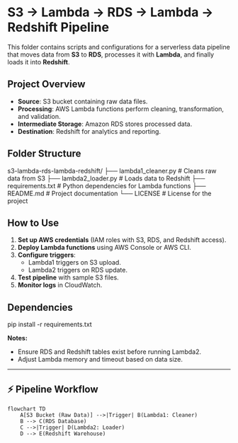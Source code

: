 # S3 → Lambda → RDS → Lambda → Redshift Pipeline
This folder contains scripts and configurations for a serverless data pipeline that moves data from **S3** to **RDS**, processes it with **Lambda**, and finally loads it into **Redshift**.

## Project Overview
- **Source**: S3 bucket containing raw data files.
- **Processing**: AWS Lambda functions perform cleaning, transformation, and validation.
- **Intermediate Storage**: Amazon RDS stores processed data.
- **Destination**: Redshift for analytics and reporting.

## Folder Structure
s3-lambda-rds-lambda-redshift/
├── lambda1_cleaner.py # Cleans raw data from S3
├── lambda2_loader.py # Loads data to Redshift
├── requirements.txt # Python dependencies for Lambda functions
├── README.md # Project documentation
└── LICENSE # License for the project

## How to Use
1. **Set up AWS credentials** (IAM roles with S3, RDS, and Redshift access).
2. **Deploy Lambda functions** using AWS Console or AWS CLI.
3. **Configure triggers**:
   - Lambda1 triggers on S3 upload.
   - Lambda2 triggers on RDS update.
4. **Test pipeline** with sample S3 files.
5. **Monitor logs** in CloudWatch.

## Dependencies
pip install -r requirements.txt

**Notes:**
- Ensure RDS and Redshift tables exist before running Lambda2.
- Adjust Lambda memory and timeout based on data size.

---

## ⚡ Pipeline Workflow

```mermaid
flowchart TD
    A[S3 Bucket (Raw Data)] -->|Trigger| B(Lambda1: Cleaner)
    B --> C(RDS Database)
    C -->|Trigger| D(Lambda2: Loader)
    D --> E(Redshift Warehouse)
```
